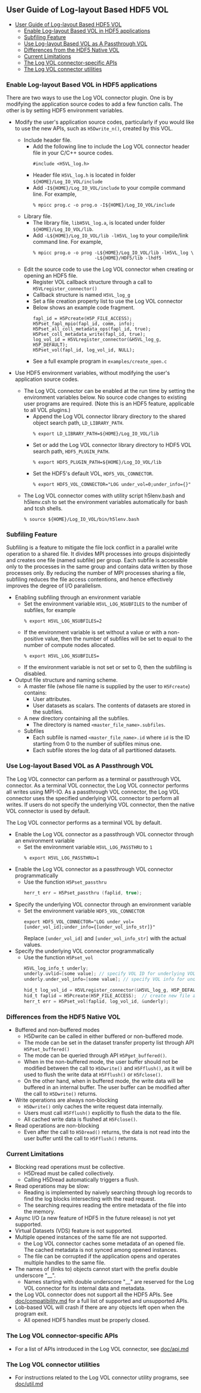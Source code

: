 ## User Guide of Log-layout Based HDF5 VOL
- [User Guide of Log-layout Based HDF5 VOL](#user-guide-of-log-layout-based-hdf5-vol)
  - [Enable Log-layout Based VOL in HDF5 applications](#enable-log-layout-based-vol-in-hdf5-applications)
  - [Subfiling Feature](#subfiling-feature)
  - [Use Log-layout Based VOL as A Passthrough VOL](#use-log-layout-based-vol-as-a-passthrough-vol)
  - [Differences from the HDF5 Native VOL](#differences-from-the-hdf5-native-vol)
  - [Current Limitations](#current-limitations)
  - [The Log VOL connector-specific APIs](#the-log-vol-connector-specific-apis)
  - [The Log VOL connector utilities](#the-log-vol-connector-utilities)


### Enable Log-layout Based VOL in HDF5 applications
There are two ways to use the Log VOL connector plugin. One is by modifying the
application source codes to add a few function calls. The other is by setting
HDF5 environment variables.

* Modify the user's application source codes, particularly if you would like to
  use the new APIs, such as `H5Dwrite_n()`, created by this VOL.
  * Include header file.
    + Add the following line to include the Log VOL connector header file in your
      C/C++ source codes.
      ```
      #include <H5VL_log.h>
      ```
    + Header file `H5VL_log.h` is located in folder `${HOME}/Log_IO_VOL/include`
    + Add `-I${HOME}/Log_IO_VOL/include` to your compile command line. For example,
      ```
      % mpicc prog.c -o prog.o -I${HOME}/Log_IO_VOL/include
      ```
  * Library file.
    + The library file, `libH5VL_log.a`, is located under folder `${HOME}/Log_IO_VOL/lib`.
    + Add `-L${HOME}/Log_IO_VOL/lib -lH5VL_log` to your compile/link command line. For example,
      ```
      % mpicc prog.o -o prog -L${HOME}/Log_IO_VOL/lib -lH5VL_log \
                             -L${HOME}/HDF5/lib -lhdf5
      ```
  * Edit the source code to use the Log VOL connector when creating or opening an HDF5 file.
    + Register VOL callback structure through a call to `H5VLregister_connector()`
    + Callback structure is named `H5VL_log_g`
    + Set a file creation property list to use the Log VOL connector
    + Below shows an example code fragment.
        ```
        fapl_id = H5Pcreate(H5P_FILE_ACCESS);
        H5Pset_fapl_mpio(fapl_id, comm, info);
        H5Pset_all_coll_metadata_ops(fapl_id, true);
        H5Pset_coll_metadata_write(fapl_id, true);
        log_vol_id = H5VLregister_connector(&H5VL_log_g, H5P_DEFAULT);
        H5Pset_vol(fapl_id, log_vol_id, NULL);
        ```
    + See a full example program in `examples/create_open.c`

* Use HDF5 environment variables, without modifying the user's application
  source codes.
  + The Log VOL connector can be enabled at the run time by setting the
    environment variables below. No source code changes to existing user
    programs are required. (Note this is an HDF5 feature, applicable to all VOL
    plugins.)
    + Append the Log VOL connector library directory to the shared object search path,
        `LD_LIBRARY_PATH`.
        ```
        % export LD_LIBRARY_PATH=${HOME}/Log_IO_VOL/lib
        ```
    + Set or add the Log VOL connector library directory to HDF5 VOL search path,
        `HDF5_PLUGIN_PATH`.
        ```
        % export HDF5_PLUGIN_PATH=${HOME}/Log_IO_VOL/lib
        ```
    + Set the HDF5's default VOL, `HDF5_VOL_CONNECTOR`.
        ```
        % export HDF5_VOL_CONNECTOR="LOG under_vol=0;under_info={}"
        ```
  + The Log VOL connector comes with utility script h5lenv.bash and h5lenv.csh to set the environment variables automatically for bash and tcsh shells.
     ```
     % source ${HOME}/Log_IO_VOL/bin/h5lenv.bash
     ```

### Subfiling Feature
Subfiling is a feature to mitigate the file lock conflict in a parallel write
operation to a shared file. It divides MPI processes into groups disjointedly
and creates one file (named subfile) per group. Each subfile is accessible only
to the processes in the same group and contains data written by those processes
only. By reducing the number of MPI processes sharing a file, subfiling reduces
the file access contentions, and hence effectively improves the degree of I/O
parallelism.

* Enabling subfiling through an environment variable
  + Set the environment variable `H5VL_LOG_NSUBFILES` to the number of
    subfiles, for example
    ```
    % export H5VL_LOG_NSUBFILES=2
    ```
  + If the environment variable is set without a value or with a non-positive
    value, then the number of subfiles will be set to equal to the number of
    compute nodes allocated.
    ```
    % export H5VL_LOG_NSUBFILES=
    ```
  + If the environment variable is not set or set to 0, then the subfiling is
    disabled.
* Output file structure and naming scheme.
  * A master file (whose file name is supplied by the user to `H5Fcreate`)
    contains:
    + User attributes.
    + User datasets as scalars. The contents of datasets are stored in the
      subfiles.
  * A new directory containing all the subfiles.
    + The directory is named `<master_file_name>.subfiles`.
  * Subfiles
    + Each subfile is named `<master_file_name>.id` where `id` is the ID
      starting from 0 to the number of subfiles minus one.
    + Each subfile stores the log data of all partitioned datasets.

### Use Log-layout Based VOL as A Passthrough VOL
The Log VOL connector can perform as a terminal or passthrough VOL connector. As a terminal VOL connector, the Log VOL connector
performs all writes using MPI-IO. As a passthrough VOL connector, the Log VOL connector uses the specified underlying VOL connector to perform all writes. If users do not specify the underlying VOL connector, then the native VOL connector is used by default.

The Log VOL connector performs as a terminal VOL by default.

+ Enable the Log VOL connector as a passthrough VOL connector through an environment variable
  + Set the environment variable `H5VL_LOG_PASSTHRU` to `1`
    ```shell
    % export H5VL_LOG_PASSTHRU=1
    ```
+ Enable the Log VOL connector as a passthrough VOL connector programmatically
  + Use the function `H5Pset_passthru`
    ```c
    herr_t err = H5Pset_passthru (faplid, true);
    ```
+ Specify the underlying VOL connector through an environment variable
  + Set the environment variable `HDF5_VOL_CONNECTOR`
    ```shell
    export HDF5_VOL_CONNECTOR="LOG under_vol=[under_vol_id];under_info={[under_vol_info_str]}"
    ```
    Replace `[under_vol_id]` and `[under_vol_info_str]` with the actual values.
+ Specify the underlying VOL connector programmatically
  + Use the function `H5Pset_vol`
    ```c
    H5VL_log_info_t underly;
    underly.uvlid=[some value]; // specify VOL ID for underlying VOL
    underly.under_vol_info=[some value]; // specify VOL info for underlying VOL

    hid_t log_vol_id = H5VLregister_connector(&H5VL_log_g, H5P_DEFAULT);  // register Log VOL plugin
    hid_t faplid = H5Pcreate(H5P_FILE_ACCESS);  // create new file access property list id
    herr_t err = H5Pset_vol(faplid, log_vol_id, &underly);
    ```
### Differences from the HDF5 Native VOL
  * Buffered and non-buffered modes
    + H5Dwrite can be called in either buffered or non-buffered mode.
    + The mode can be set in the dataset transfer property list through API
      `H5Pset_buffered()`
    + The mode can be queried through API `H5Pget_buffered()`.
    + When in the non-buffered mode, the user buffer should not be modified
      between the call to `H5Dwrite()` and `H5Fflush()`, as it will be used to
      flush the write data at `H5Fflush()` or `H5Fclose()`.
    + On the other hand, when in buffered mode, the write data will be buffered
      in an internal buffer. The user buffer can be modified after the call to
      `H5Dwrite()` returns.
  * Write operations are always non-blocking
    + `H5Dwrite()` only caches the write request data internally.
    + Users must call `H5Fflush()` explicitly to flush the data to the file.
    + All cached write data is flushed at `H5Fclose()`.
  * Read operations are non-blocking
    + Even after the call to `H5Dread()` returns, the data is not read into the
      user buffer until the call to `H5Fflush()` returns.

### Current Limitations
  * Blocking read operations must be collective.
    + H5Dread must be called collectively.
    + Calling H5Dread automatically triggers a flush.
  * Read operations may be slow:
    + Reading is implemented by naively searching through log records to find
      the log blocks intersecting with the read request.
    + The searching requires reading the entire metadata of the file into the memory.
  * Async I/O (a new feature of HDF5 in the future release) is not yet supported.
  * Virtual Datasets (VDS) feature is not supported.
  * Multiple opened instances of the same file are not supported.
    + the Log VOL connector caches some metadata of an opened file.
      The cached metadata is not synced among opened instances.
    + The file can be corrupted if the application opens and operates multiple handles to the same file.
  * The names of (links to) objects cannot start with the prefix double underscore "__".
    + Names starting with double underscore "__" are reserved for the Log VOL connector for its internal data and metadata.
  * the Log VOL connector does not support all the HDF5 APIs.
    See [doc/compatibility.md](./compatibility.md) for a full list of supported and unsupported APIs.
  * Lob-based VOL will crash if there are any objects left open when the program exit.
    + All opened HDF5 handles must be properly closed.

### The Log VOL connector-specific APIs
* For a list of APIs introduced in the Log VOL connector, see [doc/api.md](./api.md)

### The Log VOL connector utilities
* For instructions related to the Log VOL connector utility programs, see [doc/util.md](./util.md)
